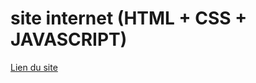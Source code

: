 # site internet (HTML + CSS + JAVASCRIPT)

[Lien du site](https://iness-david.github.io/site-internet-HTML-CSS-JAVASCRIPT/)
